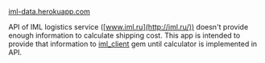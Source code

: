 [iml-data.herokuapp.com](http://iml-data.herokuapp.com/)

API of IML logistics service ([www.iml.ru](http://iml.ru/)) doesn't provide enough information to calculate shipping cost. This app is intended to provide that information to [iml_client](http://github.com/bob-frost/iml_client/) gem until calculator is implemented in API.
